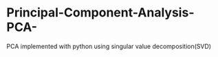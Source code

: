 # Principal-Component-Analysis-PCA-
PCA implemented with python using singular value decomposition(SVD)

